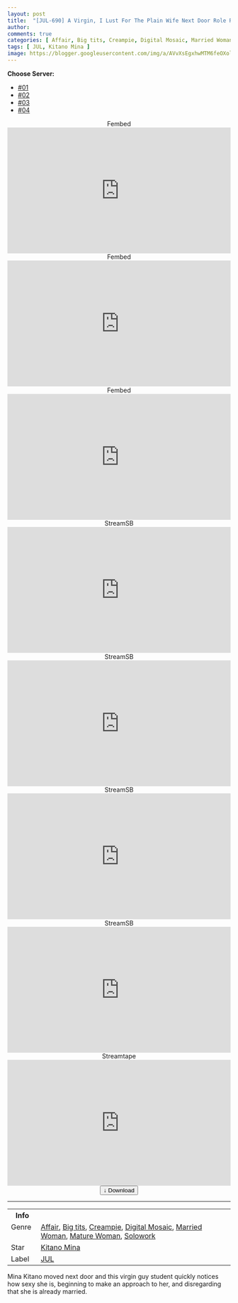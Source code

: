 ```yaml
---
layout: post
title:  "[JUL-690] A Virgin, I Lust For The Plain Wife Next Door Role Reversal A Sweaty Reverse Hold Intercourse That Taught Me How To Fuck. Mina Kitano"
author:
comments: true
categories: [ Affair, Big tits, Creampie, Digital Mosaic, Married Woman, Mature Woman, Solowork ]
tags: [ JUL, Kitano Mina ]
image: https://blogger.googleusercontent.com/img/a/AVvXsEgxhwMTM6feOXolDA6P40t1WoTf4rXeu3-mD5PsT3dnjYw5aPrNA3LwYt-OHE_0Lw5mmb9j-9cAjYeWiC7qkRFHoVquWcIiOU7iEMaezsrKfE7jO01Vv7hYamFCldjkOTkDWRHVr2gk1wUFlh7swkr0aJ6BfPhpG_GVNJpnmUmA6R802vu1_pH3mMAY=s16000
---
```


<div id="utb">
<b>Choose Server:</b>
<ul id="udltb">
<li><a href="#tab1">#01</a></li>
<li><a href="#tab2">#02</a></li>
<li><a href="#tab3">#03</a></li>
<li><a href="#tab4">#04</a></li>
</ul>
<div id="udlctn">
<div id="tab1">
<!--- #01 Start --->
<center>Fembed</center>
<div style="padding-bottom:56.25%; position:relative; display:block; width: 100%">
  <iframe width="100%" height="100%"
    src="https://www.watchjavnow.xyz/v/3ew6xcmxyw015nn"
    frameborder="0" allowfullscreen="" style="position:absolute; top:0; left: 0">
  </iframe>
</div>
<!--- #01 End --->
</div>
<div id="tab2">
<!--- #02 Start --->
<center>Fembed</center>
<div style="padding-bottom:56.25%; position:relative; display:block; width: 100%">
  <iframe width="100%" height="100%"
    src="https://dutrag.com/v/k-gzls3g0medg8-"
    frameborder="0" allowfullscreen="" style="position:absolute; top:0; left: 0">
  </iframe>
</div>
<!--- #02 End --->
</div>
<div id="tab3">
<!--- #03 Start --->
<center>Fembed</center>
<div style="padding-bottom:56.25%; position:relative; display:block; width: 100%">
  <iframe width="100%" height="100%"
    src="https://dutrag.com/v/dw5pruxr08-3rw7"
    frameborder="0" allowfullscreen="" style="position:absolute; top:0; left: 0">
  </iframe>
</div>
<!--- #03 End --->
</div>
<div id="tab4">
<!--- #04 Start --->
<center>StreamSB</center>
<div style="padding-bottom:56.25%; position:relative; display:block; width: 100%">
  <iframe width="100%" height="100%"
    src="https://streamsb.net/e/262dfhl3ck3r.html"
    frameborder="0" allowfullscreen="" style="position:absolute; top:0; left: 0">
  </iframe>
</div>
<!--- #04 End --->
</div>
<div id="tab5">
<!--- #05 Start --->
<center>StreamSB</center>
<div style="padding-bottom:56.25%; position:relative; display:block; width: 100%">
  <iframe width="100%" height="100%"
    src="https://streamsb.co/e/v12e4elj6zaj.html"
    frameborder="0" allowfullscreen="" style="position:absolute; top:0; left: 0">
  </iframe>
</div>
<!--- #05 End --->
</div>
<div id="tab6">
<!--- #06 Start --->
<center>StreamSB</center>
<div style="padding-bottom:56.25%; position:relative; display:block; width: 100%">
  <iframe width="100%" height="100%"
    src="https://streamsb.net/e/arrm5h38yjbj.html"
    frameborder="0" allowfullscreen="" style="position:absolute; top:0; left: 0">
  </iframe>
</div>
<!--- #06 End --->
</div>
<div id="tab7">
<!--- #07 Start --->
<center>StreamSB</center>
<div style="padding-bottom:56.25%; position:relative; display:block; width: 100%">
  <iframe width="100%" height="100%"
    src="https://javplaya.com/e/4gdlbvkgalev.html"
    frameborder="0" allowfullscreen="" style="position:absolute; top:0; left: 0">
  </iframe>
</div>
<!--- #07 End --->
</div>
<div id="tab8">
<!--- #08 Start --->
<center>Streamtape</center>
<div style="padding-bottom:56.25%; position:relative; display:block; width: 100%">
  <iframe width="100%" height="100%"
    src="https://streamtape.com/e/Q0yGY9oyamc0zb8/JUL-690.mp4"
    frameborder="0" allowfullscreen="" style="position:absolute; top:0; left: 0">
  </iframe>
</div>
<!--- #08 End --->
</div>
</div>
</div>

<center>
<a href="/d/jul-690">
<button class="btn btn-outline-dark py-2 px-5 d-block w-100 show-comments"><b>&darr;</b> Download</button>
</a>
</center>
<hr />
<table>
  <tr>
    <th>Info</th>
  </tr>
  <tr>
    <td>Genre &nbsp;</td>
    <td> <a href="/categories#Affair">Affair</a>, <a href="/categories#Big-tits">Big tits</a>, <a href="/categories#Creampie">Creampie</a>, <a href="/categories#Digital-Mosaic">Digital Mosaic</a>, <a href="/categories#Married-Woman">Married Woman</a>, <a href="/categories#Mature-Woman">Mature Woman</a>, <a href="/categories#Solowork">Solowork</a></td>
  </tr>
  <tr>
    <td>Star</td>
    <td> <a href="/tags#Kitano-Mina">Kitano Mina</a></td>
  </tr>
  <tr>
    <td>Label</td>
    <td> <a href="/tags#JUL">JUL</a></td>
  </tr>
</table>

Mina Kitano moved next door and this virgin guy student quickly notices how sexy she is, beginning to make an approach to her, and disregarding that she is already married.
